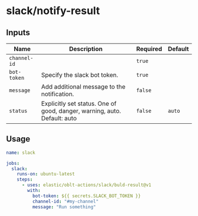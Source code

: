 # <!--name-->slack/notify-result<!--/name-->

## Inputs
<!--inputs-->
| Name         | Description                                                              | Required | Default |
|--------------|--------------------------------------------------------------------------|----------|---------|
| `channel-id` |                                                                          | `true`   | ` `     |
| `bot-token`  | Specify the slack bot token.                                             | `true`   | ` `     |
| `message`    | Add additional message to the notification.                              | `false`  | ` `     |
| `status`     | Explicitly set status. One of good, danger, warning, auto. Default: auto | `false`  | `auto`  |
<!--/inputs-->

## Usage

<!--usage action="elastic/oblt-actions/slack/notify-result" version="env:VERSION"-->
```yaml
name: slack

jobs:
  slack:
    runs-on: ubuntu-latest
    steps:
      - uses: elastic/oblt-actions/slack/buld-result@v1
        with:
          bot-token: ${{ secrets.SLACK_BOT_TOKEN }}
          channel-id: "#my-channel"
          message: "Run something"
```
<!--/usage-->
